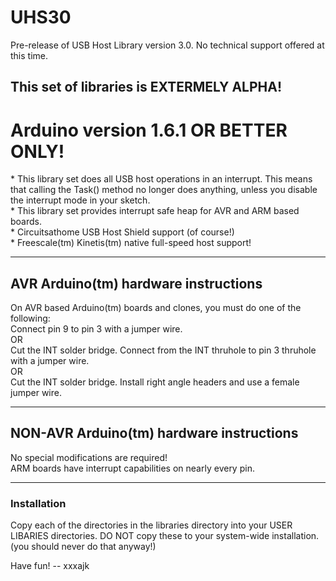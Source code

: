# UHS30
Pre-release of USB Host Library version 3.0. No technical support offered at this time.

<H2>This set of libraries is EXTERMELY ALPHA!<H2>
<H1>Arduino version 1.6.1 OR BETTER ONLY!</H1>
* This library set does all USB host operations in an interrupt. This means that calling the Task() method no longer does anything, unless you disable the interrupt mode in your sketch.<BR>
* This library set provides interrupt safe heap for AVR and ARM based boards.<BR>
* Circuitsathome USB Host Shield support (of course!)<BR>
* Freescale(tm) Kinetis(tm) native full-speed host support!<BR>

<HR><H2>AVR Arduino(tm) hardware instructions</H2>
On AVR based Arduino(tm) boards and clones, you must do one of the following:<BR>
Connect pin 9 to pin 3 with a jumper wire.<BR>
OR<BR>
Cut the INT solder bridge. Connect from the INT thruhole to pin 3 thruhole with a jumper wire.<BR>
OR<BR>
Cut the INT solder bridge. Install right angle headers and use a female jumper wire.<BR>

<HR><H2>NON-AVR Arduino(tm) hardware instructions</H2>
No special modifications are required!<BR>
ARM boards have interrupt capabilities on nearly every pin.
<HR><H3>Installation</H3>
Copy each of the directories in the libraries directory into your USER LIBARIES directories. DO NOT copy these to your system-wide installation. (you should never do that anyway!)

Have fun! -- xxxajk
